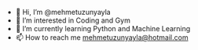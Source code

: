 - 👋 Hi, I’m @mehmetuzunyayla
- 👀 I’m interested in Coding and Gym 
- 🌱 I’m currently learning Python and Machine Learning 
- 📫 How to reach me mehmetuzunyayla@hotmail.com

<!---
mehmetuzunyayla/mehmetuzunyayla is a ✨ special ✨ repository because its `README.md` (this file) appears on your GitHub profile.
You can click the Preview link to take a look at your changes.
--->
